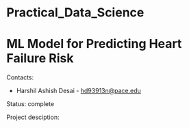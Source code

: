 # Practical_Data_Science

# ML Model for Predicting Heart Failure Risk

Contacts:
* Harshil Ashish Desai - hd93913n@pace.edu

Status: complete

Project desciption:
